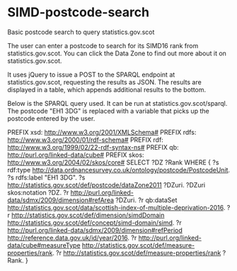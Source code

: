 # SIMD-postcode-search
Basic postcode search to query statistics.gov.scot

The user can enter a postcode to search for its SIMD16 rank from statistics.gov.scot. You can click the Data Zone to find out more about it on statistics.gov.scot.

It uses jQuery to issue a POST to the SPARQL endpoint at statistics.gov.scot, requesting the results as JSON. The results are displayed in a table, which appends additional results to the bottom.

Below is the SPARQL query used. It can be run at statistics.gov.scot/sparql. The postcode "EH1 3DG" is replaced with a variable that picks up the postcode entered by the user.

PREFIX xsd: <http://www.w3.org/2001/XMLSchema#> 
PREFIX rdfs: <http://www.w3.org/2000/01/rdf-schema#> 
PREFIX rdf: <http://www.w3.org/1999/02/22-rdf-syntax-ns#> 
PREFIX qb: <http://purl.org/linked-data/cube#> 
PREFIX skos: <http://www.w3.org/2004/02/skos/core#>
 SELECT ?DZ ?Rank 
WHERE {
?s rdf:type <http://data.ordnancesurvey.co.uk/ontology/postcode/PostcodeUnit>.
?s rdfs:label "EH1 3DG".
?s <http://statistics.gov.scot/def/postcode/dataZone2011> ?DZuri.
?DZuri skos:notation ?DZ. ?r <http://purl.org/linked-data/sdmx/2009/dimension#refArea>
?DZuri. ?r qb:dataSet <http://statistics.gov.scot/data/scottish-index-of-multiple-deprivation-2016>.
?r <http://statistics.gov.scot/def/dimension/simdDomain> <http://statistics.gov.scot/def/concept/simd-domain/simd>.
?r <http://purl.org/linked-data/sdmx/2009/dimension#refPeriod> <http://reference.data.gov.uk/id/year/2016>.
?r <http://purl.org/linked-data/cube#measureType> <http://statistics.gov.scot/def/measure-properties/rank>. 
?r <http://statistics.gov.scot/def/measure-properties/rank> ?Rank.
}
